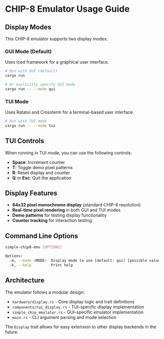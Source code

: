 # CHIP-8 Emulator Usage Guide

## Display Modes

This CHIP-8 emulator supports two display modes:

### GUI Mode (Default)

Uses Iced framework for a graphical user interface.

```bash
# Run with GUI (default)
cargo run

# Or explicitly specify GUI mode
cargo run -- --mode gui
```

### TUI Mode

Uses Ratatui and Crossterm for a terminal-based user interface.

```bash
# Run with TUI mode
cargo run -- --mode tui
```

## TUI Controls

When running in TUI mode, you can use the following controls:

- **Space**: Increment counter
- **T**: Toggle demo pixel patterns
- **R**: Reset display and counter
- **Q** or **Esc**: Quit the application

## Display Features

- **64x32 pixel monochrome display** (standard CHIP-8 resolution)
- **Real-time pixel rendering** in both GUI and TUI modes
- **Demo patterns** for testing display functionality
- **Counter tracking** for interaction testing

## Command Line Options

```bash
simple-chip8-emu [OPTIONS]

Options:
  -m, --mode <MODE>  Display mode to use [default: gui] [possible values: gui, tui]
  -h, --help         Print help
```

## Architecture

The emulator follows a modular design:

- `hardware/display.rs` - Core display logic and trait definitions
- `components/tui_display.rs` - TUI-specific display implementation
- `simple_chip_emulator.rs` - GUI-specific emulator implementation
- `main.rs` - CLI argument parsing and mode selection

The `Display` trait allows for easy extension to other display backends in the future.
